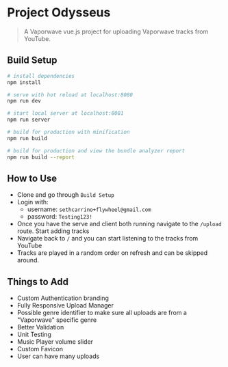 # Project Odysseus

> A Vaporwave vue.js project for uploading Vaporwave tracks from YouTube.

## Build Setup

```bash
# install dependencies
npm install

# serve with hot reload at localhost:8080
npm run dev

# start local server at localhost:8081
npm run server

# build for production with minification
npm run build

# build for production and view the bundle analyzer report
npm run build --report
```

## How to Use

- Clone and go through `Build Setup`
- Login with:
  - username: `sethcarrino+flywheel@gmail.com`
  - password: `Testing123!`
- Once you have the serve and client both running navigate to the `/upload` route. Start adding tracks
- Navigate back to `/` and you can start listening to the tracks from YouTube
- Tracks are played in a random order on refresh and can be skipped around.

## Things to Add

- Custom Authentication branding
- Fully Responsive Upload Manager
- Possible genre identifier to make sure all uploads are from a "Vaporwave" specific genre
- Better Validation
- Unit Testing
- Music Player volume slider
- Custom Favicon
- User can have many uploads
